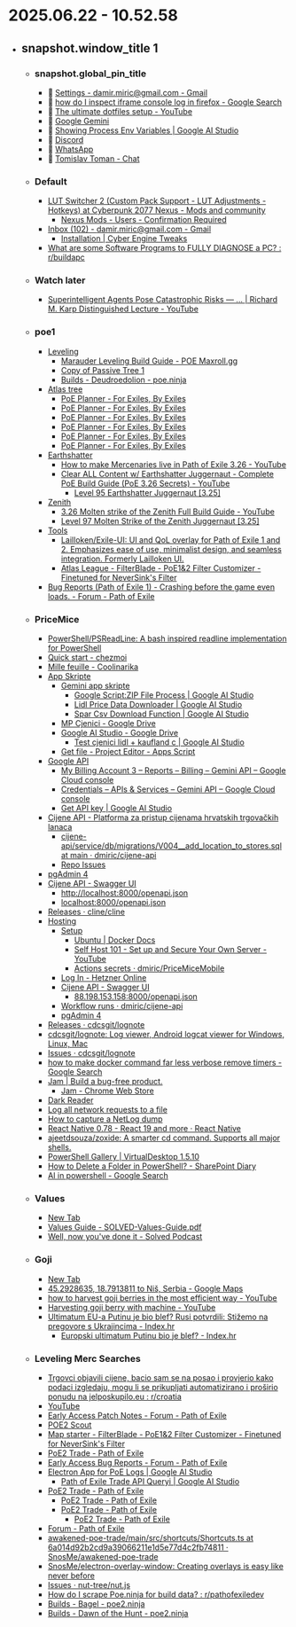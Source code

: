 # 2025.06.22 - 10.52.58

- ## snapshot.window_title 1
  - ### snapshot.global_pin_title
    - 📌 [Settings - damir.miric@gmail.com - Gmail](https://mail.google.com/mail/u/0/#settings/general)
    - 📌 [how do I inspect iframe console log in firefox - Google Search](https://www.google.com/search?client=firefox-b-d&q=how+do+I+inspect+iframe+console+log+in+firefox)
    - 📌 [The ultimate dotfiles setup - YouTube](https://www.youtube.com/watch?v=-RkANM9FfTM&t=305s)
    - 📌 [Google Gemini](https://gemini.google.com/app/928351b5caf12e58)
    - 📌 [Showing Process Env Variables | Google AI Studio](https://aistudio.google.com/prompts/15RLJEYwH5iZQM_f28dMinpPLrbTHDd8K)
    - 📌 [Discord](https://discord.com/login?redirect_to=%2Flogin%3Fredirect_to%3D%252Fchannels%252F909474066187046963%252F1137915344183373914)
    - 📌 [WhatsApp](https://web.whatsapp.com/)
    - 📌 [Tomislav Toman - Chat](https://mail.google.com/chat/u/0/#chat/dm/p4pRTgAAAAE)
  - ### Default
    - [LUT Switcher 2 (Custom Pack Support - LUT Adjustments - Hotkeys) at Cyberpunk 2077 Nexus - Mods and community](https://www.nexusmods.com/cyberpunk2077/mods/16310?tab=files)
      - [Nexus Mods - Users - Confirmation Required](https://users.nexusmods.com/auth/sign_in)
    - [Inbox (102) - damir.miric@gmail.com - Gmail](https://mail.google.com/mail/u/0/#inbox)
      - [Installation | Cyber Engine Tweaks](https://wiki.redmodding.org/cyber-engine-tweaks/getting-started/installing)
    - [What are some Software Programs to FULLY DIAGNOSE a PC? : r/buildapc](https://www.reddit.com/r/buildapc/comments/16ciumk/what_are_some_software_programs_to_fully_diagnose/)
  - ### Watch later
    - [Superintelligent Agents Pose Catastrophic Risks — ... | Richard M. Karp Distinguished Lecture - YouTube](https://www.youtube.com/watch?v=g0ljOgBo5uY)
  - ### poe1
    - [Leveling](moz-extension://557ffd20-f308-4970-a2f0-db41b53dee29/sidebery/group.html#Leveling)
      - [Marauder Leveling Build Guide - POE Maxroll.gg](https://maxroll.gg/poe/build-guides/marauder-leveling-build-guide#important-leveling-tips-header)
      - [Copy of Passive Tree 1](https://maxroll.gg/poe/poe-tree/emdgp0eu/9)
      - [Builds - Deudroedolion - poe.ninja](https://poe.ninja/builds/mercenaries/character/Barbas_Oyun-4992/Deudroedolion?i=1&search=class%3DJuggernaut%26skills%3DSunder%26supportgems-Sunder%3DMelee%2BPhysical%2BDamage%2BSupport%2CRuthless%2BSupport)
    - [Atlas tree](moz-extension://557ffd20-f308-4970-a2f0-db41b53dee29/sidebery/group.html#Atlas%20tree)
      - [PoE Planner - For Exiles, By Exiles](https://poeplanner.com/atlas-tree/BAAUACAAXz54gKfiKOfJ_X1ah8zZWxe6t12fO03XAq5Fl0U6p3u8SaLQyxeu78Gvj-UDMMn-iaOpQ7VjjWRvtZm56WfQKBQAH4sIAAAAAAAAAwMAAAAAAAAAAAA=)
      - [PoE Planner - For Exiles, By Exiles](https://poeplanner.com/atlas-tree/BAAUADEAh9RfPniA1NHTe7flp-IhYNcHZZAo57VmzgDJ_X1ajepo-ofM2VsXuohyt12fO03X1ysCrqFoAXpFl0U6p3tmMLxJotDLF67vWOfBr4_lAzDJ_omjqUO1Y41kb7WZueln0CgUAB-LCAAAAAAAAAMDAAAAAAAAAAAA)
      - [PoE Planner - For Exiles, By Exiles](https://poeplanner.com/atlas-tree/BAAUAEQAH8qH1F8-eIDU0dN7t-VAv6fiIWDXB2WQKOe1Zs4Ayf04iH1ajepo-ofM2VsXuohyHX23XX2ROJ3e_p87TdfXK57YAq6haCmNAXpFl0U6p3tmMLPH4RC8SbV3c5mi0MsXxB-u71jnkYlgyBiLwa8LcY_lAzDJ_omjqUPjP7VjjWRvtZm56WfQKBQAH4sIAAAAAAAAAwMAAAAAAAAAAAA=)
      - [PoE Planner - For Exiles, By Exiles](https://poeplanner.com/atlas-tree/BAAUAE8AH8qH1F8-eIDU0QBI03u35cHuQL-n4iFg1wdlkCjntWbOAMn9OIhMun1ajepo-ofM2VsXuohyHX23XX2ROJ3e_p87TdfXK57YZ2ACrrXYoWgpjQF6RZdFOqd7ZjCzx-EQGQq8SeIOtXdzmaLQyxfFIRdQxB-u71jnkYlgyBiLwa8LcY_lAzCIB8n-iaPZXKlD4z-1Y41kb7WZueln0CgUAB-LCAAAAAAAAAMDAAAAAAAAAAAA)
      - [PoE Planner - For Exiles, By Exiles](https://poeplanner.com/atlas-tree/BAAUAFwAH8qH1F8-eIDU0QBI03u35SySwe5Av22Ip-IhYNcHZZD8TSjntWbOAMn9OIhMun1ajepo-qi8h8wqu9lbF7qIcr3aHX23XX2R6PI4nd7-nztN19crnthnYAKutdihaCmNjjkBekWXRTqne2Yws8fhEBkKvEniDrV3c5mi0MsXxSHHXRdQxB-u71jnkYlgyBiLwa8LcY_lAzCIB8n-wnaJo9lcqUPjP7VjjWTEGG-1xBaZuelnudTQKBQAH4sIAAAAAAAAAwMAAAAAAAAAAAA=)
      - [PoE Planner - For Exiles, By Exiles](https://poeplanner.com/atlas-tree/BAAUAGwAH8qH1NvWXz54gNTRAEjTe7flLJLB7kC_bYin4iFg1wdlkPxNKOeMQbVmzgDJ_TiITLp9Wo3qaPqovIfMKrvZW4yRF7qIcr3aHX23XX2R6PI4ndxp3v6INNoUnztN19crT12e2GdgrKQrcdC8Aq612KFoKY2OOQF6RZdFOqd7ZjCzx-EQGQq8SeIOTdy1d3OZotBNkcsXxSHHXRdQxB-u71jnkYlgyBiLwa8LcXELWx5j0Y_lAzCIB8n-wnaJo9lcqUPjP7VjjWTEGG-1xBaZuelnudQj39AoFAAfiwgAAAAAAAADAwAAAAAAAAAAAA==)
    - [Earthshatter](moz-extension://557ffd20-f308-4970-a2f0-db41b53dee29/sidebery/group.html#Earthshatter)
      - [How to make Mercenaries live in Path of Exile 3.26 - YouTube](https://www.youtube.com/watch?v=wi4KxGMFIOc)
      - [Clear ALL Content w/ Earthshatter Juggernaut - Complete PoE Build Guide (PoE 3.26 Secrets) - YouTube](https://www.youtube.com/watch?v=TAEyHagm9oE)
        - [Level 95 Earthshatter Juggernaut [3.25]](https://pobb.in/WKqOz8UlbNxe)
    - [Zenith](moz-extension://557ffd20-f308-4970-a2f0-db41b53dee29/sidebery/group.html#Zenith)
      - [3.26 Molten strike of the Zenith Full Build Guide - YouTube](https://www.youtube.com/watch?v=xE7keXeUiag)
      - [Level 97 Molten Strike of the Zenith Juggernaut [3.25]](https://pobb.in/e46bJbySeWzH)
    - [Tools](moz-extension://557ffd20-f308-4970-a2f0-db41b53dee29/sidebery/group.html#Tools)
      - [Lailloken/Exile-UI: UI and QoL overlay for Path of Exile 1 and 2. Emphasizes ease of use, minimalist design, and seamless integration. Formerly Lailloken UI.](https://github.com/Lailloken/Exile-UI)
      - [Atlas League - FilterBlade - PoE1&2 Filter Customizer - Finetuned for NeverSink's Filter](https://www.filterblade.xyz/?game=Poe1)
    - [Bug Reports (Path of Exile 1) - Crashing before the game even loads. - Forum - Path of Exile](https://www.pathofexile.com/forum/view-thread/3789804)
  - ### PriceMice
    - [PowerShell/PSReadLine: A bash inspired readline implementation for PowerShell](https://github.com/PowerShell/PSReadLine)
    - [Quick start - chezmoi](https://www.chezmoi.io/quick-start/#set-up-a-new-machine-with-a-single-command)
    - [Mille feuille - Coolinarika](https://www.coolinarika.com/recept/mille-feuille-131c14d4-6392-11eb-b56a-0242ac120066)
    - [App Skripte](moz-extension://557ffd20-f308-4970-a2f0-db41b53dee29/sidebery/group.html#App%20Skripte)
      - [Gemini app skripte](moz-extension://557ffd20-f308-4970-a2f0-db41b53dee29/sidebery/group.html#Gemini%20app%20skripte)
        - [Google Script:ZIP File Process | Google AI Studio](https://aistudio.google.com/prompts/1nDSlhFASASon5R6Z1MUpRu7FRTK9DR3V)
        - [Lidl Price Data Downloader | Google AI Studio](https://aistudio.google.com/prompts/1oJi-DPlYRjxZAUA54YSuomQeCLup-0Ct)
        - [Spar Csv Download Function | Google AI Studio](https://aistudio.google.com/prompts/1r3BNQCbZTRoSjF3Q8G344xB0a5Qme6BK)
      - [MP Cjenici - Google Drive](https://drive.google.com/drive/folders/12mprS2oujyKp0ZL7AiGmQYVjQHzLybHF)
      - [Google AI Studio - Google Drive](https://drive.google.com/drive/folders/167ei9oPUD2YayLCBZeEhtN9dl0sVjrE3)
        - [Test cjenici lidl + kaufland c | Google AI Studio](https://aistudio.google.com/app/prompts/1YaM7sxcVBA4ynS6AMXC77-gmXCIGDW_f)
      - [Get file - Project Editor - Apps Script](https://script.google.com/home/projects/1qfLq97brvfrhNXQSpsx_vDSPG_gXURk5eog64xTP33j5hLRDJO0d1jxC/edit)
    - [Google API](moz-extension://557ffd20-f308-4970-a2f0-db41b53dee29/sidebery/group.html#Google%20API)
      - [My Billing Account 3 – Reports – Billing – Gemini API – Google Cloud console](https://console.cloud.google.com/billing/01D85F-C3283B-8368A4/reports;grouping=GROUP_BY_PROJECT_ANCESTRY;credits=SPENDING_BASED_DISCOUNT?inv=1&invt=Ab0LCQ&project=gen-lang-client-0070258945)
      - [Credentials – APIs & Services – Gemini API – Google Cloud console](https://console.cloud.google.com/apis/credentials?inv=1&invt=Ab0LCQ&project=gen-lang-client-0070258945)
      - [Get API key | Google AI Studio](https://aistudio.google.com/apikey)
    - [Cijene API - Platforma za pristup cijenama hrvatskih trgovačkih lanaca](https://cijene.dev/pricing/)
      - [cijene-api/service/db/migrations/V004__add_location_to_stores.sql at main · dmiric/cijene-api](https://github.com/dmiric/cijene-api/blob/main/service/db/migrations/V004__add_location_to_stores.sql)
      - [Repo Issues](https://github.com/senko/cijene-api/issues)
    - [pgAdmin 4](http://localhost:5050/browser/)
    - [Cijene API - Swagger UI](http://localhost:8000/docs#/)
      - [http://localhost:8000/openapi.json](http://localhost:8000/openapi.json)
      - [localhost:8000/openapi.json](http://localhost:8000/openapi.json)
    - [Releases · cline/cline](https://github.com/cline/cline/releases)
    - [Hosting](moz-extension://557ffd20-f308-4970-a2f0-db41b53dee29/sidebery/group.html#Hosting)
      - [Setup](moz-extension://557ffd20-f308-4970-a2f0-db41b53dee29/sidebery/group.html#Setup)
        - [Ubuntu | Docker Docs](https://docs.docker.com/engine/install/ubuntu/)
        - [Self Host 101 - Set up and Secure Your Own Server - YouTube](https://www.youtube.com/watch?v=Q1Y_g0wMwww&list=PLLnpHn493BHHAxTeLNUZEDLYc8uUwqGXa&index=1)
        - [Actions secrets · dmiric/PriceMiceMobile](https://github.com/dmiric/PriceMiceMobile/settings/secrets/actions)
      - [Log In - Hetzner Online](https://accounts.hetzner.com/login)
      - [Cijene API - Swagger UI](http://88.198.153.158:8000/docs)
        - [88.198.153.158:8000/openapi.json](http://88.198.153.158:8000/openapi.json)
      - [Workflow runs · dmiric/cijene-api](https://github.com/dmiric/cijene-api/actions)
      - [pgAdmin 4](http://localhost:8081/browser/)
    - [Releases · cdcsgit/lognote](https://github.com/cdcsgit/lognote/releases)
    - [cdcsgit/lognote: Log viewer, Android logcat viewer for Windows, Linux, Mac](https://github.com/cdcsgit/lognote#readme)
    - [Issues · cdcsgit/lognote](https://github.com/cdcsgit/lognote/issues?q=file)
    - [how to make docker command far less verbose remove timers - Google Search](https://www.google.com/search?q=how+to+make+docker+command+far+less+verbose+remove+timers&client=firefox-b-d&sca_esv=2c34672eb6e690a0&sxsrf=AE3TifM9-YRl7OkxBIXkmw7d2faGkCuE_w%3A1750496928994&ei=oHZWaKu6PMyhi-gP7bSvuAI&ved=0ahUKEwirioidlYKOAxXM0AIHHW3aCycQ4dUDCBA&uact=5&oq=how+to+make+docker+command+far+less+verbose+remove+timers&gs_lp=Egxnd3Mtd2l6LXNlcnAiOWhvdyB0byBtYWtlIGRvY2tlciBjb21tYW5kIGZhciBsZXNzIHZlcmJvc2UgcmVtb3ZlIHRpbWVyczIHECEYoAEYCkjALVDqBliyLHAHeAGQAQCYAYkBoAGMD6oBBDkuMTC4AQPIAQD4AQGYAhqgAsIPwgIKEAAYsAMY1gQYR8ICBRAhGJ8FmAMAiAYBkAYIkgcFMTUuMTGgB4VfsgcEOC4xMbgHsA_CBwYzLjIxLjLIByI&sclient=gws-wiz-serp)
    - [Jam | Build a bug-free product.](https://jam.dev/)
      - [Jam - Chrome Web Store](https://chromewebstore.google.com/detail/jam/iohjgamcilhbgmhbnllfolmkmmekfmci)
    - [Dark Reader](https://darkreader.org/)
    - [Log all network requests to a file](https://groups.google.com/g/google-chrome-developer-tools/c/3hY_wAgquvw?pli=1)
    - [How to capture a NetLog dump](https://www.chromium.org/for-testers/providing-network-details/)
    - [React Native 0.78 - React 19 and more · React Native](https://reactnative.dev/blog/2025/02/19/react-native-0.78#opt-in-for-javascript-logs-in-metro)
    - [ajeetdsouza/zoxide: A smarter cd command. Supports all major shells.](https://github.com/ajeetdsouza/zoxide?tab=readme-ov-file#getting-started)
    - [PowerShell Gallery | VirtualDesktop 1.5.10](https://www.powershellgallery.com/packages/VirtualDesktop/1.5.10)
    - [How to Delete a Folder in PowerShell? - SharePoint Diary](https://www.sharepointdiary.com/2020/02/how-to-delete-a-folder-in-powershell.html)
    - [AI in powershell - Google Search](https://www.google.com/search?client=firefox-b-d&q=AI+in+powershell)
  - ### Values
    - [New Tab](about:newtab)
    - [Values Guide - SOLVED-Values-Guide.pdf](https://d3o9bzvr1aje7d.cloudfront.net/downloads/ebooks/SOLVED-Values-Guide.pdf)
    - [Well, now you've done it - Solved Podcast](https://solvedpodcast.com/solved-guide-confirmed/)
  - ### Goji
    - [New Tab](about:newtab)
    - [45.2928635, 18.7913811 to Niš, Serbia - Google Maps](https://www.google.com/maps/dir/45.2928635,18.7913811/Ni%C5%A1,+Serbia/@44.2678586,18.576736,8z/data=!4m19!1m8!3m7!1s0x4755b0c240c81f65:0x56319fe3122ac3cd!2zTmnFoSwgU2VyYmlh!3b1!8m2!3d43.320926!4d21.8954069!16zL20vMDFrXzlo!4m9!1m1!4e1!1m5!1m1!1s0x4755b0c240c81f65:0x56319fe3122ac3cd!2m2!1d21.8954069!2d43.320926!3e2?entry=ttu&g_ep=EgoyMDI1MDUwNy4wIKXMDSoASAFQAw%3D%3D)
    - [how to harvest goji berries in the most efficient way - YouTube](https://www.youtube.com/watch?v=4K_JK9R80mo)
    - [Harvesting goji berry with machine - YouTube](https://www.youtube.com/watch?v=niu7EDt23No)
    - [Ultimatum EU-a Putinu je bio blef? Rusi potvrdili: Stižemo na pregovore s Ukrajincima - Index.hr](https://www.index.hr/vijesti/clanak/ultimatum-eua-putinu-je-bio-blef-rusi-potvrdili-stizemo-na-pregovore-s-ukrajincima/2669973.aspx?index_ref=naslovnica_vijesti_prva_d)
      - [Europski ultimatum Putinu bio je blef? - Index.hr](https://www.index.hr/vijesti/clanak/europski-ultimatum-putinu-bio-je-blef/2670278.aspx)
  - ### Leveling Merc Searches
    - [Trgovci objavili cijene, bacio sam se na posao i provjerio kako podaci izgledaju, mogu li se prikupljati automatizirano i proširio ponudu na jelposkupilo.eu : r/croatia](https://www.reddit.com/r/croatia/comments/1ko5fl5/trgovci_objavili_cijene_bacio_sam_se_na_posao_i/)
    - [YouTube](https://www.youtube.com/)
    - [Early Access Patch Notes - Forum - Path of Exile](https://www.pathofexile.com/forum/view-forum/2212)
    - [POE2 Scout](https://poe2scout.com/economy/deliriuminstill)
    - [Map starter - FilterBlade - PoE1&2 Filter Customizer - Finetuned for NeverSink's Filter](https://www.filterblade.xyz/?game=Poe2)
    - [PoE2 Trade - Path of Exile](https://www.pathofexile.com/trade2/search/poe2/Dawn%20of%20the%20Hunt/enBKLg9IL)
    - [Early Access Bug Reports - Forum - Path of Exile](https://www.pathofexile.com/forum/view-forum/2214)
    - [Electron App for PoE Logs | Google AI Studio](https://aistudio.google.com/prompts/1Bx1o_zYVkwG5zAyFAj-jBd2pTBoXNysr?model=gemini-2.0-flash)
      - [Path of Exile Trade API Queryi | Google AI Studio](https://aistudio.google.com/prompts/1ok2pa6nTy6yioJpIhsngQrkscEDzGfZV)
    - [PoE2 Trade - Path of Exile](https://www.pathofexile.com/trade2/search/poe2/Dawn%20of%20the%20Hunt/2l7QDyVck)
      - [PoE2 Trade - Path of Exile](https://www.pathofexile.com/trade2/search/poe2/Dawn%20of%20the%20Hunt/4YbYGDZI9)
      - [PoE2 Trade - Path of Exile](https://www.pathofexile.com/trade2/search/poe2/Dawn%20of%20the%20Hunt/zQDMw0gS4)
        - [PoE2 Trade - Path of Exile](https://www.pathofexile.com/trade2/search/poe2/Dawn%20of%20the%20Hunt/jDqV8eZHX)
    - [Forum - Path of Exile](https://www.pathofexile.com/forum)
    - [awakened-poe-trade/main/src/shortcuts/Shortcuts.ts at 6a014d92b2cd9a39066211e1d5e77d4c2fb74811 · SnosMe/awakened-poe-trade](https://github.com/SnosMe/awakened-poe-trade/blob/6a014d92b2cd9a39066211e1d5e77d4c2fb74811/main/src/shortcuts/Shortcuts.ts)
    - [SnosMe/electron-overlay-window: Creating overlays is easy like never before](https://github.com/SnosMe/electron-overlay-window)
    - [Issues · nut-tree/nut.js](https://github.com/nut-tree/nut.js/issues?q=is%3Aissue%20state%3Aopen)
    - [How do I scrape Poe.ninja for build data? : r/pathofexiledev](https://www.reddit.com/r/pathofexiledev/comments/18klqli/how_do_i_scrape_poeninja_for_build_data/)
    - [Builds - Bagel - poe2.ninja](https://poe2.ninja/builds/dawn/character/BagelGoose-8212/Bagel?i=0&search=skills%3DLightning%2BSpear)
    - [Builds - Dawn of the Hunt - poe2.ninja](https://poe2.ninja/builds/dawn?sort=life)